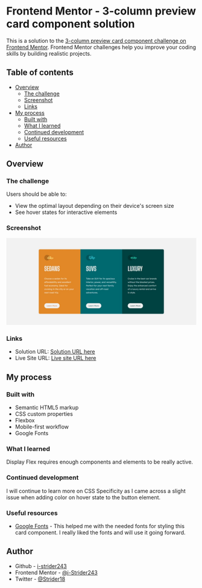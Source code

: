# Frontend Mentor - 3-column preview card component solution

This is a solution to the [3-column preview card component challenge on Frontend Mentor](https://www.frontendmentor.io/challenges/3column-preview-card-component-pH92eAR2-). Frontend Mentor challenges help you improve your coding skills by building realistic projects. 

## Table of contents

- [Overview](#overview)
  - [The challenge](#the-challenge)
  - [Screenshot](#screenshot)
  - [Links](#links)
- [My process](#my-process)
  - [Built with](#built-with)
  - [What I learned](#what-i-learned)
  - [Continued development](#continued-development)
  - [Useful resources](#useful-resources)
- [Author](#author)


## Overview

### The challenge

Users should be able to:

- View the optimal layout depending on their device's screen size
- See hover states for interactive elements

### Screenshot

![3-column-preview-card-component | ](Screenshots/Desktop-view_17-7-2023_17726_.jpeg)

### Links

- Solution URL: [Solution URL here](https://www.frontendmentor.io/solutions/3column-preview-card-component-using-flexbox-yeVnTeGyp8)
- Live Site URL: [Live site URL here](https://i-strider243.github.io/3-column-preview-card-component/)

## My process

### Built with

- Semantic HTML5 markup
- CSS custom properties
- Flexbox
- Mobile-first workflow
- Google Fonts

### What I learned

Display Flex requires enough components and elements to be really active.


### Continued development

I will continue to learn more on CSS Specificity as I came across a slight issue when adding color on hover state to the button element.


### Useful resources

- [Google Fonts](https://fonts.google.com/?query=big+sh) - This helped me with the needed fonts for styling this card component. I really liked the fonts and will use it going forward.


## Author

- Github - [i-strider243](https://github.com/i-Strider243)
- Frontend Mentor - [@i-Strider243](https://www.frontendmentor.io/profile/i-Strider243)
- Twitter - [@Strider18](https://twitter.com/Strider18)
